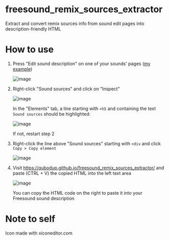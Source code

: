 # freesound_remix_sources_extractor
Extract and convert remix sources info from sound edit pages into description-friendly HTML

# How to use

1. Press "Edit sound description" on one of your sounds' pages ([my example](https://freesound.org/people/qubodup/sounds/442827/))

   ![image](https://github.com/user-attachments/assets/65e03327-ae79-446f-883d-9fabbee5d993)
   
2. Right-click "Sound sources" and click on "Inspect"

   ![image](https://github.com/user-attachments/assets/1f44e6bc-f12e-4903-9e3b-b5878788a101)

   In the "Elements" tab, a line starting with `<h5` and containing the text `Sound sources` should be highlighted:

   ![image](https://github.com/user-attachments/assets/fa39dd72-057a-434f-8b73-0057b27192c4)

   If not, restart step 2

3. Right-click the line above "Sound sources" starting with `<div` and click `Copy > Copy element`

   ![image](https://github.com/user-attachments/assets/81cfd986-a3a2-425a-82c8-c799b10c616c)

4. Visit https://qubodup.github.io/freesound_remix_sources_extractor/ and paste (CTRL + V) the copied HTML into the left text area

   ![image](https://github.com/user-attachments/assets/faf50557-138b-4de6-b6f1-6ff38b06f72e)

   You can copy the HTML code on the right to paste it into your Freesound sound description

# Note to self

Icon made with xiconeditor.com
